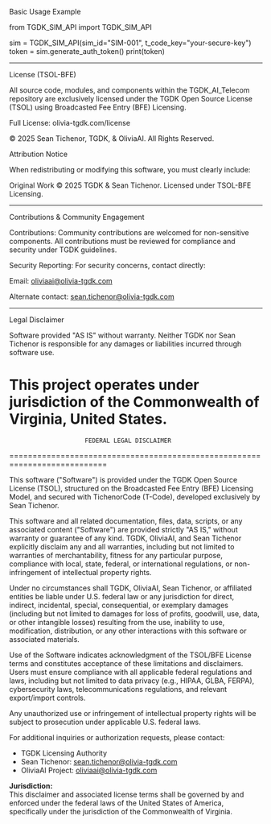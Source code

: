 Basic Usage Example

from TGDK_SIM_API import TGDK_SIM_API

sim = TGDK_SIM_API(sim_id="SIM-001", t_code_key="your-secure-key")
token = sim.generate_auth_token()
print(token)


---

License (TSOL-BFE)

All source code, modules, and components within the TGDK_AI_Telecom repository are exclusively licensed under the TGDK Open Source License (TSOL) using Broadcasted Fee Entry (BFE) Licensing.

Full License: olivia-tgdk.com/license


© 2025 Sean Tichenor, TGDK, & OliviaAI. All Rights Reserved.

Attribution Notice

When redistributing or modifying this software, you must clearly include:

Original Work © 2025 TGDK & Sean Tichenor. Licensed under TSOL-BFE Licensing.


---

Contributions & Community Engagement

Contributions:
Community contributions are welcomed for non-sensitive components. All contributions must be reviewed for compliance and security under TGDK guidelines.

Security Reporting:
For security concerns, contact directly:

Email: oliviaai@olivia-tgdk.com

Alternate contact: sean.tichenor@olivia-tgdk.com




---

Legal Disclaimer

Software provided "AS IS" without warranty. Neither TGDK nor Sean Tichenor is responsible for any damages or liabilities incurred through software use.

This project operates under jurisdiction of the Commonwealth of Virginia, United States.
========================================================================
                         FEDERAL LEGAL DISCLAIMER                      
===========================================================================

This software ("Software") is provided under the TGDK Open Source License (TSOL), structured on the Broadcasted Fee Entry (BFE) Licensing Model, and secured with TichenorCode (T-Code), developed exclusively by Sean Tichenor.

This software and all related documentation, files, data, scripts, or any associated content ("Software") are provided strictly "AS IS," without warranty or guarantee of any kind. TGDK, OliviaAI, and Sean Tichenor explicitly disclaim any and all warranties, including but not limited to warranties of merchantability, fitness for any particular purpose, compliance with local, state, federal, or international regulations, or non-infringement of intellectual property rights.

Under no circumstances shall TGDK, OliviaAI, Sean Tichenor, or affiliated entities be liable under U.S. federal law or any jurisdiction for direct, indirect, incidental, special, consequential, or exemplary damages (including but not limited to damages for loss of profits, goodwill, use, data, or other intangible losses) resulting from the use, inability to use, modification, distribution, or any other interactions with this software or associated materials.

Use of the Software indicates acknowledgment of the TSOL/BFE License terms and constitutes acceptance of these limitations and disclaimers. Users must ensure compliance with all applicable federal regulations and laws, including but not limited to data privacy (e.g., HIPAA, GLBA, FERPA), cybersecurity laws, telecommunications regulations, and relevant export/import controls.

Any unauthorized use or infringement of intellectual property rights will be subject to prosecution under applicable U.S. federal laws.

For additional inquiries or authorization requests, please contact:

- TGDK Licensing Authority  
- Sean Tichenor: sean.tichenor@olivia-tgdk.com  
- OliviaAI Project: oliviaai@olivia-tgdk.com  

**Jurisdiction:**  
This disclaimer and associated license terms shall be governed by and enforced under the federal laws of the United States of America, specifically under the jurisdiction of the Commonwealth of Virginia.